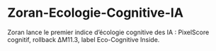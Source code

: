 # Zoran-Ecologie-Cognitive-IA
Zoran lance le premier indice d’écologie cognitive des IA : PixelScore cognitif, rollback ΔM11.3, label Eco-Cognitive Inside.
